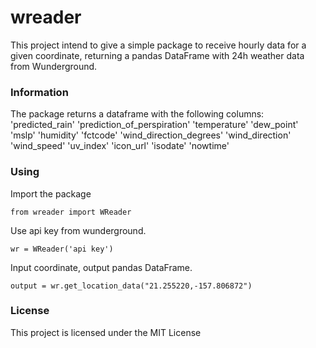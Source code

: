 # wreader
This project intend to give a simple package to receive hourly data for a given coordinate, returning a pandas DataFrame with 24h weather data from Wunderground.

### Information

The package returns a dataframe with the following columns:
'predicted_rain'
'prediction_of_perspiration'
'temperature'
'dew_point'
'mslp'
'humidity'
'fctcode'
'wind_direction_degrees'
'wind_direction'
'wind_speed'
'uv_index'
'icon_url'
'isodate'
'nowtime'

### Using


Import the package

```
from wreader import WReader
```

Use api key from wunderground.

```
wr = WReader('api key')
```

Input coordinate, output pandas DataFrame.

```
output = wr.get_location_data("21.255220,-157.806872")
```

### License

This project is licensed under the MIT License
